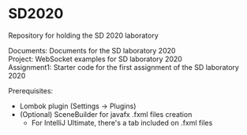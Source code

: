 # SD2020
Repository for holding the SD 2020 laboratory

Documents: Documents for the SD laboratory 2020 <br/>
Project: WebSocket examples for SD laboratory 2020 <br/>
Assignment1: Starter code for the first assignment of the SD laboratory 2020 <br/>

Prerequisites: <br/>
 - Lombok plugin (Settings -> Plugins) <br/>
 - (Optional) SceneBuilder for javafx .fxml files creation <br/>
	- For IntelliJ Ultimate, there's a tab included on .fxml files <br/>
